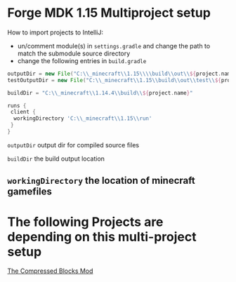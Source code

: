 # Forge MDK 1.15 Multiproject setup
How to import projects to IntelliJ:
* un/comment module(s) in `settings.gradle` and change the path to match the submodule source directory
* change the following entries in `build.gradle`
```gradle
outputDir = new File("C:\\_minecraft\\1.15\\\\build\\out\\${project.name}")
testOutputDir = new File("C:\\_minecraft\\1.15\\build\\out\\test\\${project.name}")

buildDir = "C:\\_minecraft\\1.14.4\\build\\${project.name}"

runs {
 client {
  workingDirectory 'C:\\_minecraft\\1.15\\run'
 }
}
```
`outputDir` output dir for compiled source files

`buildDir` the build output location

`workingDirectory` the location of minecraft gamefiles
---
# The following Projects are depending on this multi-project setup
[The Compressed Blocks Mod](https://github.com/sa-shiro/Minecraft-Compressed-Blocks)
